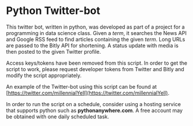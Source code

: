 # Python Twitter-bot

This twitter bot, written in python, was developed as part of a project for a programming in data science class. Given a *term*, it searches the News API and Google RSS feed to find articles containing the given *term*. Long URLs are passed to the Bitly API for shortening. A status update with media is then posted to the given Twitter profile.

Access keys/tokens have been removed from this script. In order to get the script to work, please request developer tokens from Twitter and Bitly and modify the script appropriately. 

An example of the Twitter-bot using this script can be found at [https://twitter.com/millennialYell](https://twitter.com/millennialYell).

In order to run the script on a schedule, consider using a hosting service that supports python such as **pythonanywhere.com**. A free account may be obtained with one daily scheduled task.
